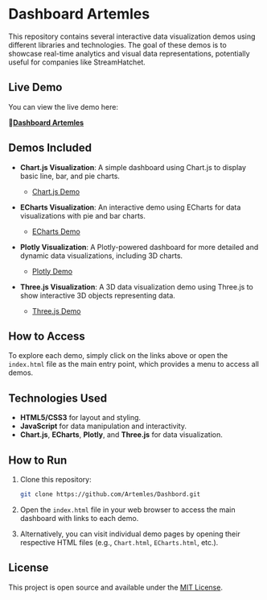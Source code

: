 # Dashboard Artemles

This repository contains several interactive data visualization demos using different libraries and technologies. The goal of these demos is to showcase real-time analytics and visual data representations, potentially useful for companies like StreamHatchet.

## Live Demo

You can view the live demo here:

🔴[**Dashboard Artemles**](https://artemles.github.io/Dashbord/)

## Demos Included

- **Chart.js Visualization**: A simple dashboard using Chart.js to display basic line, bar, and pie charts.
  - [Chart.js Demo](Chart.html)

- **ECharts Visualization**: An interactive demo using ECharts for data visualizations with pie and bar charts.
  - [ECharts Demo](ECharts.html)

- **Plotly Visualization**: A Plotly-powered dashboard for more detailed and dynamic data visualizations, including 3D charts.
  - [Plotly Demo](Plotly.html)

- **Three.js Visualization**: A 3D data visualization demo using Three.js to show interactive 3D objects representing data.
  - [Three.js Demo](three.html)

## How to Access

To explore each demo, simply click on the links above or open the `index.html` file as the main entry point, which provides a menu to access all demos.

## Technologies Used

- **HTML5/CSS3** for layout and styling.
- **JavaScript** for data manipulation and interactivity.
- **Chart.js**, **ECharts**, **Plotly**, and **Three.js** for data visualization.
  
## How to Run

1. Clone this repository:

    ```bash
    git clone https://github.com/Artemles/Dashbord.git
    ```

2. Open the `index.html` file in your web browser to access the main dashboard with links to each demo.

3. Alternatively, you can visit individual demo pages by opening their respective HTML files (e.g., `Chart.html`, `ECharts.html`, etc.).

## License

This project is open source and available under the [MIT License](LICENSE).

